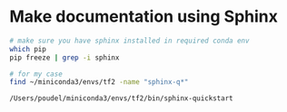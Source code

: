 # Make documentation using Sphinx
```bash
# make sure you have sphinx installed in required conda env
which pip
pip freeze | grep -i sphinx

# for my case
find ~/miniconda3/envs/tf2 -name "sphinx-q*"

/Users/poudel/miniconda3/envs/tf2/bin/sphinx-quickstart

```
